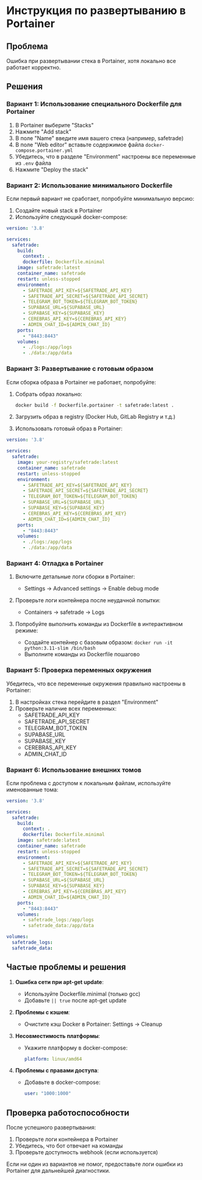 # Инструкция по развертыванию в Portainer

## Проблема
Ошибка при развертывании стека в Portainer, хотя локально все работает корректно.

## Решения

### Вариант 1: Использование специального Dockerfile для Portainer

1. В Portainer выберите "Stacks"
2. Нажмите "Add stack"
3. В поле "Name" введите имя вашего стека (например, safetrade)
4. В поле "Web editor" вставьте содержимое файла `docker-compose.portainer.yml`
5. Убедитесь, что в разделе "Environment" настроены все переменные из `.env` файла
6. Нажмите "Deploy the stack"

### Вариант 2: Использование минимального Dockerfile

Если первый вариант не сработает, попробуйте минимальную версию:

1. Создайте новый stack в Portainer
2. Используйте следующий docker-compose:

```yaml
version: '3.8'

services:
  safetrade:
    build:
      context: .
      dockerfile: Dockerfile.minimal
    image: safetrade:latest
    container_name: safetrade
    restart: unless-stopped
    environment:
      - SAFETRADE_API_KEY=${SAFETRADE_API_KEY}
      - SAFETRADE_API_SECRET=${SAFETRADE_API_SECRET}
      - TELEGRAM_BOT_TOKEN=${TELEGRAM_BOT_TOKEN}
      - SUPABASE_URL=${SUPABASE_URL}
      - SUPABASE_KEY=${SUPABASE_KEY}
      - CEREBRAS_API_KEY=${CEREBRAS_API_KEY}
      - ADMIN_CHAT_ID=${ADMIN_CHAT_ID}
    ports:
      - "8443:8443"
    volumes:
      - ./logs:/app/logs
      - ./data:/app/data
```

### Вариант 3: Развертывание с готовым образом

Если сборка образа в Portainer не работает, попробуйте:

1. Собрать образ локально:
   ```bash
   docker build -f Dockerfile.portainer -t safetrade:latest .
   ```

2. Загрузить образ в registry (Docker Hub, GitLab Registry и т.д.)

3. Использовать готовый образ в Portainer:

```yaml
version: '3.8'

services:
  safetrade:
    image: your-registry/safetrade:latest
    container_name: safetrade
    restart: unless-stopped
    environment:
      - SAFETRADE_API_KEY=${SAFETRADE_API_KEY}
      - SAFETRADE_API_SECRET=${SAFETRADE_API_SECRET}
      - TELEGRAM_BOT_TOKEN=${TELEGRAM_BOT_TOKEN}
      - SUPABASE_URL=${SUPABASE_URL}
      - SUPABASE_KEY=${SUPABASE_KEY}
      - CEREBRAS_API_KEY=${CEREBRAS_API_KEY}
      - ADMIN_CHAT_ID=${ADMIN_CHAT_ID}
    ports:
      - "8443:8443"
    volumes:
      - ./logs:/app/logs
      - ./data:/app/data
```

### Вариант 4: Отладка в Portainer

1. Включите детальные логи сборки в Portainer:
   - Settings → Advanced settings → Enable debug mode

2. Проверьте логи контейнера после неудачной попытки:
   - Containers → safetrade → Logs

3. Попробуйте выполнить команды из Dockerfile в интерактивном режиме:
   - Создайте контейнер с базовым образом: `docker run -it python:3.11-slim /bin/bash`
   - Выполните команды из Dockerfile пошагово

### Вариант 5: Проверка переменных окружения

Убедитесь, что все переменные окружения правильно настроены в Portainer:

1. В настройках стека перейдите в раздел "Environment"
2. Проверьте наличие всех переменных:
   - SAFETRADE_API_KEY
   - SAFETRADE_API_SECRET
   - TELEGRAM_BOT_TOKEN
   - SUPABASE_URL
   - SUPABASE_KEY
   - CEREBRAS_API_KEY
   - ADMIN_CHAT_ID

### Вариант 6: Использование внешних томов

Если проблема с доступом к локальным файлам, используйте именованные тома:

```yaml
version: '3.8'

services:
  safetrade:
    build:
      context: .
      dockerfile: Dockerfile.minimal
    image: safetrade:latest
    container_name: safetrade
    restart: unless-stopped
    environment:
      - SAFETRADE_API_KEY=${SAFETRADE_API_KEY}
      - SAFETRADE_API_SECRET=${SAFETRADE_API_SECRET}
      - TELEGRAM_BOT_TOKEN=${TELEGRAM_BOT_TOKEN}
      - SUPABASE_URL=${SUPABASE_URL}
      - SUPABASE_KEY=${SUPABASE_KEY}
      - CEREBRAS_API_KEY=${CEREBRAS_API_KEY}
      - ADMIN_CHAT_ID=${ADMIN_CHAT_ID}
    ports:
      - "8443:8443"
    volumes:
      - safetrade_logs:/app/logs
      - safetrade_data:/app/data

volumes:
  safetrade_logs:
  safetrade_data:
```

## Частые проблемы и решения

1. **Ошибка сети при apt-get update**:
   - Используйте Dockerfile.minimal (только gcc)
   - Добавьте `|| true` после apt-get update

2. **Проблемы с кэшем**:
   - Очистите кэш Docker в Portainer: Settings → Cleanup

3. **Несовместимость платформы**:
   - Укажите платформу в docker-compose:
     ```yaml
     platform: linux/amd64
     ```

4. **Проблемы с правами доступа**:
   - Добавьте в docker-compose:
     ```yaml
     user: "1000:1000"
     ```

## Проверка работоспособности

После успешного развертывания:

1. Проверьте логи контейнера в Portainer
2. Убедитесь, что бот отвечает на команды
3. Проверьте доступность webhook (если используется)

Если ни один из вариантов не помог, предоставьте логи ошибки из Portainer для дальнейшей диагностики.